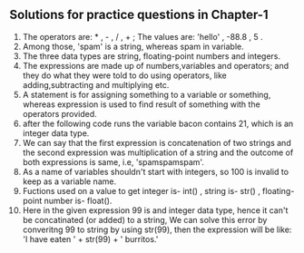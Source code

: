 ## Solutions for practice questions in Chapter-1
1. The operators are: * , - , / , + ; The values are: 'hello' , -88.8 , 5 .
2. Among those, 'spam' is a string, whereas spam in variable.
3. The three data types are string, floating-point numbers and integers.
4. The expressions are made up of numbers,variables and operators; and they do what they were told to do using operators, like adding,subtracting and multiplying etc.
5. A statement is for assigning something to a variable or something, whereas expression is used to find result of something with the operators provided.
6. after the following code runs the variable bacon contains 21, which is an integer data type.
7. We can say that the first expression is concatenation of two strings and the second expression was multiplication of a string and the outcome of both expressions is same, i.e, 'spamspamspam'.
8. As a name of variables shouldn't start with integers, so 100 is invalid to keep as a variable name.
9. Fuctions used on a value to get integer is- int() , string is- str() , floating-point number is- float().
10. Here in the given expression 99 is and integer data type, hence it can't be concatinated (or added) to a string, We can solve this error by converitng 99 to string by using str(99), then the expression will be like: 'I have eaten ' + str(99) + ' burritos.'
